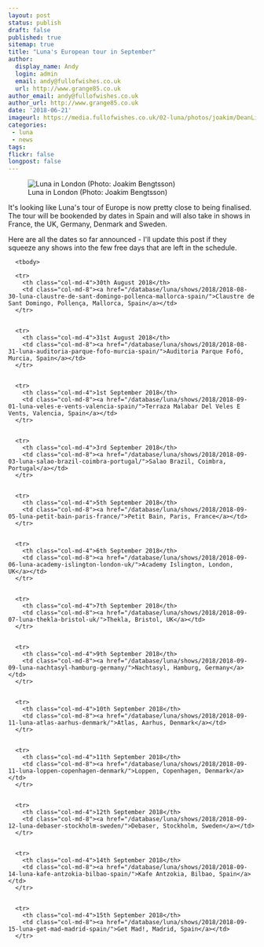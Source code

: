 ```yaml
---
layout: post
status: publish
draft: false
published: true
sitemap: true
title: "Luna's European tour in September"
author:
  display_name: Andy
  login: admin
  email: andy@fullofwishes.co.uk
  url: http://www.grange85.co.uk
author_email: andy@fullofwishes.co.uk
author_url: http://www.grange85.co.uk
date: '2018-06-21'
imageurl: https://media.fullofwishes.co.uk/02-luna/photos/joakim/DeanLightLondon.jpg
categories:
 - luna
 - news
tags:
flickr: false
longpost: false
---
```

<figure class="caption aligncenter"><img src="https://media.fullofwishes.co.uk/02-luna/photos/joakim/DeanLightLondon.jpg" alt="Luna in London (Photo: Joakim Bengtsson)" /><figcaption class="caption-text">Luna in London (Photo: Joakim Bengtsson)</figcaption></figure>

<p class="lead">It's looking like Luna's tour of Europe is now pretty close to being finalised. The tour will be bookended by dates in Spain and will also take in shows in France, the UK, Germany, Denmark and Sweden.</p>

<p>Here are all the dates so far announced - I'll update this post if they squeeze any shows into the few free days that are left in the schedule.</p>

<table class="table table-striped">



      <tbody>

      <tr>
        <th class="col-md-4">30th August 2018</th>
        <td class="col-md-8"><a href="/database/luna/shows/2018/2018-08-30-luna-claustre-de-sant-domingo-pollenca-mallorca-spain/">Claustre de Sant Domingo, Pollença, Mallorca, Spain</a></td>
      </tr>


      <tr>
        <th class="col-md-4">31st August 2018</th>
        <td class="col-md-8"><a href="/database/luna/shows/2018/2018-08-31-luna-auditoria-parque-fofo-murcia-spain/">Auditoria Parque Fofó, Murcia, Spain</a></td>
      </tr>


      <tr>
        <th class="col-md-4">1st September 2018</th>
        <td class="col-md-8"><a href="/database/luna/shows/2018/2018-09-01-luna-veles-e-vents-valencia-spain/">Terraza Malabar Del Veles E Vents, Valencia, Spain</a></td>
      </tr>


      <tr>
        <th class="col-md-4">3rd September 2018</th>
        <td class="col-md-8"><a href="/database/luna/shows/2018/2018-09-03-luna-salao-brazil-coimbra-portugal/">Salao Brazil, Coimbra, Portugal</a></td>
      </tr>


      <tr>
        <th class="col-md-4">5th September 2018</th>
        <td class="col-md-8"><a href="/database/luna/shows/2018/2018-09-05-luna-petit-bain-paris-france/">Petit Bain, Paris, France</a></td>
      </tr>


      <tr>
        <th class="col-md-4">6th September 2018</th>
        <td class="col-md-8"><a href="/database/luna/shows/2018/2018-09-06-luna-academy-islington-london-uk/">Academy Islington, London, UK</a></td>
      </tr>


      <tr>
        <th class="col-md-4">7th September 2018</th>
        <td class="col-md-8"><a href="/database/luna/shows/2018/2018-09-07-luna-thekla-bristol-uk/">Thekla, Bristol, UK</a></td>
      </tr>


      <tr>
        <th class="col-md-4">9th September 2018</th>
        <td class="col-md-8"><a href="/database/luna/shows/2018/2018-09-09-luna-nachtasyl-hamburg-germany/">Nachtasyl, Hamburg, Germany</a></td>
      </tr>


      <tr>
        <th class="col-md-4">10th September 2018</th>
        <td class="col-md-8"><a href="/database/luna/shows/2018/2018-09-11-luna-atlas-aarhus-denmark/">Atlas, Aarhus, Denmark</a></td>
      </tr>


      <tr>
        <th class="col-md-4">11th September 2018</th>
        <td class="col-md-8"><a href="/database/luna/shows/2018/2018-09-11-luna-loppen-copenhagen-denmark/">Loppen, Copenhagen, Denmark</a></td>
      </tr>


      <tr>
        <th class="col-md-4">12th September 2018</th>
        <td class="col-md-8"><a href="/database/luna/shows/2018/2018-09-12-luna-debaser-stockholm-sweden/">Debaser, Stockholm, Sweden</a></td>
      </tr>


      <tr>
        <th class="col-md-4">14th September 2018</th>
        <td class="col-md-8"><a href="/database/luna/shows/2018/2018-09-14-luna-kafe-antzokia-bilbao-spain/">Kafe Antzokia, Bilbao, Spain</a></td>
      </tr>


      <tr>
        <th class="col-md-4">15th September 2018</th>
        <td class="col-md-8"><a href="/database/luna/shows/2018/2018-09-15-luna-get-mad-madrid-spain/">Get Mad!, Madrid, Spain</a></td>
      </tr>
</tbody></table>

